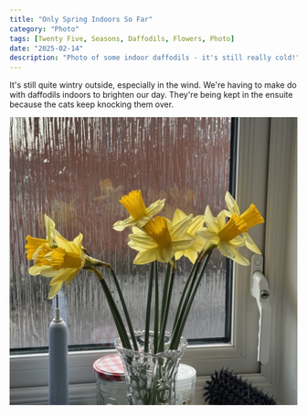 ```yaml
---
title: "Only Spring Indoors So Far"
category: "Photo"
tags: [Twenty Five, Seasons, Daffodils, Flowers, Photo]
date: "2025-02-14"
description: "Photo of some indoor daffodils - it's still really cold!"
---
```


It's still quite wintry outside, especially in the wind. We're having to make do with daffodils indoors to brighten our day. They're being kept in the ensuite because the cats keep knocking them over.

![Picture of some daffodils in a vase](./images/daffs.jpg)
